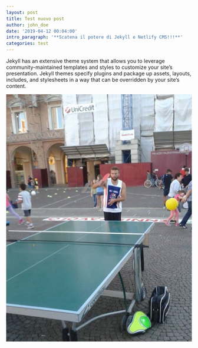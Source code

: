 ```yaml
---
layout: post
title: Test nuovo post
author: john_doe
date: '2019-04-12 00:04:00'
intro_paragraph: '**Scatena il potere di Jekyll e Netlify CMS!!!**'
categories: test
---
```

Jekyll has an extensive theme system that allows you to leverage community-maintained templates and styles to customize your site’s presentation. Jekyll themes specify plugins and package up assets, layouts, includes, and stylesheets in a way that can be overridden by your site’s content.

![](/assets/img/uploads/fb_20140915_13_21_50_saved_picture.jpg)
